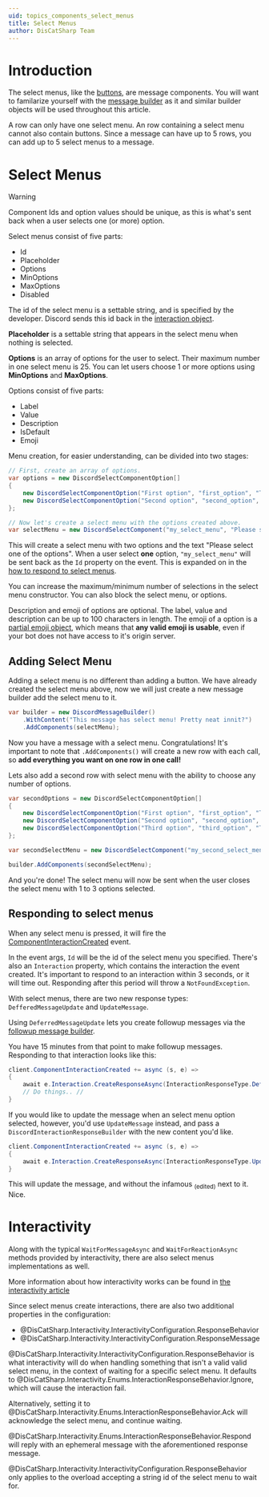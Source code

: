 ```yaml
---
uid: topics_components_select_menus
title: Select Menus
author: DisCatSharp Team
---
```


# Introduction

The select menus, like the [buttons](xref:topics_components_buttons), are message components.
You will want to familarize yourself with the [message builder](xref:topics_messagebuilder) as it and similar builder objects will be used throughout this article.

A row can only have one select menu. An row containing a select menu cannot also contain buttons.
Since a message can have up to 5 rows, you can add up to 5 select menus to a message.

# Select Menus

> [!WARNING]
> Component Ids and option values should be unique, as this is what's sent back when a user selects one (or more) option.

Select menus consist of five parts:
- Id
- Placeholder
- Options
- MinOptions
- MaxOptions
- Disabled

The id of the select menu is a settable string, and is specified by the developer. Discord sends this id back in the [interaction object](https://discord.dev/interactions/slash-commands#interaction).

**Placeholder** is a settable string that appears in the select menu when nothing is selected.

**Options** is an array of options for the user to select. Their maximum number in one select menu is 25.
You can let users choose 1 or more options using **MinOptions** and **MaxOptions**.

Options consist of five parts:
- Label
- Value
- Description
- IsDefault
- Emoji

Menu creation, for easier understanding, can be divided into two stages:

```cs
// First, create an array of options.
var options = new DiscordSelectComponentOption[]
{
    new DiscordSelectComponentOption("First option", "first_option", "This is the first option, you can add your description of it here.", false, new DiscordComponentEmoji("😀")),
    new DiscordSelectComponentOption("Second option", "second_option", "This is the second option, you can add your description of it here.", false, new DiscordComponentEmoji("😎"))
};

// Now let's create a select menu with the options created above.
var selectMenu = new DiscordSelectComponent("my_select_menu", "Please select one of the options", options);
```

This will create a select menu with two options and the text "Please select one of the options".
When a user select **one** option, `"my_select_menu"` will be sent back as the `Id` property on the event.
This is expanded on in the [how to respond to select menus](#responding-to-select-menus).

You can increase the maximum/minimum number of selections in the select menu constructor. You can also block the select menu, or options.

Description and emoji of options are optional. The label, value and description can be up to 100 characters in length.
The emoji of a option is a [partial emoji object](https://discord.dev/interactions/message-components#component-object), which means that **any valid emoji is usable**, even if your bot does not have access to it's origin server.


## Adding Select Menu

Adding a select menu is no different than adding a button.
We have already created the select menu above, now we will just create a new message builder add the select menu to it.

```cs
var builder = new DiscordMessageBuilder()
    .WithContent("This message has select menu! Pretty neat innit?")
    .AddComponents(selectMenu);
```
Now you have a message with a select menu. Congratulations! It's important to note that `.AddComponents()` will create a new row with each call, so **add everything you want on one row in one call!**

Lets also add a second row with select menu with the ability to choose any number of options.

```cs
var secondOptions = new DiscordSelectComponentOption[]
{
    new DiscordSelectComponentOption("First option", "first_option", "This is the first option, you can add your description of it here.", false, new DiscordComponentEmoji("😀")),
    new DiscordSelectComponentOption("Second option", "second_option", "This is the second option, you can add your description of it here.", false, new DiscordComponentEmoji("😎"))
    new DiscordSelectComponentOption("Third option", "third_option", "This is the third option, you can add your description of it here.", false, new DiscordComponentEmoji("😘"))
};

var secondSelectMenu = new DiscordSelectComponent("my_second_select_menu", "Please select up to 3 options", secondOptions, 1, 3);

builder.AddComponents(secondSelectMenu);
```
And you're done! The select menu will now be sent when the user closes the select menu with 1 to 3 options selected.


## Responding to select menus

When any select menu is pressed, it will fire the [ComponentInteractionCreated](xref:DisCatSharp.DiscordClient#DisCatSharp_DiscordClient_ComponentInteractionCreated) event.

In the event args, `Id` will be the id of the select menu you specified. There's also an `Interaction` property, which contains the interaction the event created. It's important to respond to an interaction within 3 seconds, or it will time out. Responding after this period will throw a `NotFoundException`.

With select menus, there are two new response types: `DefferedMessageUpdate` and `UpdateMessage`.

Using `DeferredMessageUpdate` lets you create followup messages via the [followup message builder](xref:DisCatSharp.Entities.DiscordFollowupMessageBuilder).

You have 15 minutes from that point to make followup messages. Responding to that interaction looks like this:

```cs
client.ComponentInteractionCreated += async (s, e) =>
{
    await e.Interaction.CreateResponseAsync(InteractionResponseType.DefferedMessageUpdate);
    // Do things.. //
}
```

If you would like to update the message when an select menu option selected, however, you'd use `UpdateMessage` instead, and pass a `DiscordInteractionResponseBuilder` with the new content you'd like.

```cs
client.ComponentInteractionCreated += async (s, e) =>
{
    await e.Interaction.CreateResponseAsync(InteractionResponseType.UpdateMessage, new DiscordInteractionResponseBuilder().WithContent("No more select menu for you >:)"));
}
```
This will update the message, and without the infamous <sub>(edited)</sub> next to it. Nice.


# Interactivity
Along with the typical `WaitForMessageAsync` and `WaitForReactionAsync` methods provided by interactivity, there are also select menus implementations as well.

More information about how interactivity works can be found in [the interactivity article](xref:modules_interactivity)

Since select menus create interactions, there are also two additional properties in the configuration:
- @DisCatSharp.Interactivity.InteractivityConfiguration.ResponseBehavior
- @DisCatSharp.Interactivity.InteractivityConfiguration.ResponseMessage

@DisCatSharp.Interactivity.InteractivityConfiguration.ResponseBehavior is what interactivity will do when handling something that isn't a valid valid select menu, in the context of waiting for a specific select menu. It defaults to @DisCatSharp.Interactivity.Enums.InteractionResponseBehavior.Ignore, which will cause the interaction fail.

Alternatively, setting it to @DisCatSharp.Interactivity.Enums.InteractionResponseBehavior.Ack will acknowledge the select menu, and continue waiting.

@DisCatSharp.Interactivity.Enums.InteractionResponseBehavior.Respond will reply with an ephemeral message with the aforementioned response message.

@DisCatSharp.Interactivity.InteractivityConfiguration.ResponseBehavior only applies to the overload accepting a string id of the select menu to wait for.
